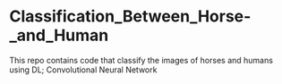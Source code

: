 # Classification_Between_Horse-_and_Human
This repo contains code that classify the images of horses and humans using DL; Convolutional Neural Network
